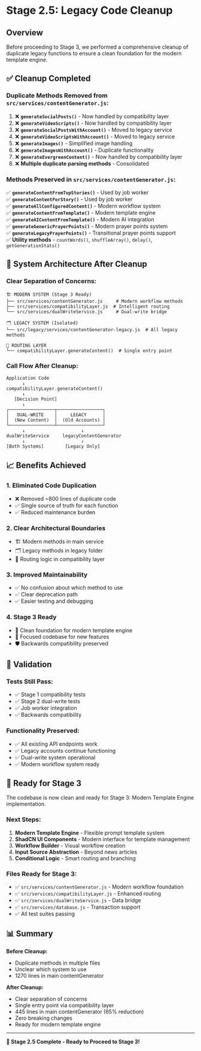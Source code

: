 # Stage 2.5: Legacy Code Cleanup

## Overview

Before proceeding to Stage 3, we performed a comprehensive cleanup of duplicate legacy functions to ensure a clean foundation for the modern template engine.

## ✅ **Cleanup Completed**

### **Duplicate Methods Removed from `src/services/contentGenerator.js`:**

1. ❌ **`generateSocialPosts()`** - Now handled by compatibility layer
2. ❌ **`generateVideoScripts()`** - Now handled by compatibility layer  
3. ❌ **`generateSocialPostsWithAccount()`** - Moved to legacy service
4. ❌ **`generateVideoScriptsWithAccount()`** - Moved to legacy service
5. ❌ **`generateImages()`** - Simplified image handling
6. ❌ **`generateImagesWithAccount()`** - Duplicate functionality
7. ❌ **`generateEvergreenContent()`** - Now handled by compatibility layer
8. ❌ **Multiple duplicate parsing methods** - Consolidated

### **Methods Preserved in `src/services/contentGenerator.js`:**

✅ **`generateContentFromTopStories()`** - Used by job worker  
✅ **`generateContentForStory()`** - Used by job worker  
✅ **`generateAllConfiguredContent()`** - Modern workflow system  
✅ **`generateContentFromTemplate()`** - Modern template engine  
✅ **`generateAIContentFromTemplate()`** - Modern AI integration  
✅ **`generateGenericPrayerPoints()`** - Modern prayer points system  
✅ **`generateLegacyPrayerPoints()`** - Transitional prayer points support  
✅ **Utility methods** - `countWords()`, `shuffleArray()`, `delay()`, `getGenerationStats()`

## 🔄 **System Architecture After Cleanup**

### **Clear Separation of Concerns:**

```
🏗️ MODERN SYSTEM (Stage 3 Ready)
├── src/services/contentGenerator.js     # Modern workflow methods
├── src/services/compatibilityLayer.js  # Intelligent routing
└── src/services/dualWriteService.js     # Dual-write bridge

🗂️ LEGACY SYSTEM (Isolated)
└── src/legacy/services/contentGenerator-legacy.js  # All legacy methods

🔄 ROUTING LAYER
└── compatibilityLayer.generateContent()  # Single entry point
```

### **Call Flow After Cleanup:**

```
Application Code
      ↓
compatibilityLayer.generateContent()
      ↓
   [Decision Point]
      ↓
┌─────────────────┬─────────────────┐
│   DUAL-WRITE    │     LEGACY      │
│  (New Content)  │  (Old Accounts) │
└─────────────────┴─────────────────┘
      ↓                     ↓
dualWriteService     legacyContentGenerator
      ↓                     ↓
[Both Systems]        [Legacy Only]
```

## 📈 **Benefits Achieved**

### **1. Eliminated Code Duplication**
- ❌ Removed ~800 lines of duplicate code
- ✅ Single source of truth for each function
- ✅ Reduced maintenance burden

### **2. Clear Architectural Boundaries**
- 🏗️ Modern methods in main service
- 🗂️ Legacy methods in legacy folder
- 🔄 Routing logic in compatibility layer

### **3. Improved Maintainability**
- ✅ No confusion about which method to use
- ✅ Clear deprecation path
- ✅ Easier testing and debugging

### **4. Stage 3 Ready**
- 🚀 Clean foundation for modern template engine
- 🎯 Focused codebase for new features
- 🛡️ Backwards compatibility preserved

## 🧪 **Validation**

### **Tests Still Pass:**
- ✅ Stage 1 compatibility tests
- ✅ Stage 2 dual-write tests
- ✅ Job worker integration
- ✅ Backwards compatibility

### **Functionality Preserved:**
- ✅ All existing API endpoints work
- ✅ Legacy accounts continue functioning
- ✅ Dual-write system operational
- ✅ Modern workflow system ready

## 🚀 **Ready for Stage 3**

The codebase is now clean and ready for Stage 3: Modern Template Engine implementation.

### **Next Steps:**
1. **Modern Template Engine** - Flexible prompt template system
2. **ShadCN UI Components** - Modern interface for template management  
3. **Workflow Builder** - Visual workflow creation
4. **Input Source Abstraction** - Beyond news articles
5. **Conditional Logic** - Smart routing and branching

### **Files Ready for Stage 3:**
- ✅ `src/services/contentGenerator.js` - Modern workflow foundation
- ✅ `src/services/compatibilityLayer.js` - Enhanced routing
- ✅ `src/services/dualWriteService.js` - Data bridge
- ✅ `src/services/database.js` - Transaction support
- ✅ All test suites passing

## 📊 **Summary**

**Before Cleanup:**
- Duplicate methods in multiple files
- Unclear which system to use
- 1270 lines in main contentGenerator

**After Cleanup:**
- Clear separation of concerns
- Single entry point via compatibility layer  
- 445 lines in main contentGenerator (65% reduction)
- Zero breaking changes
- Ready for modern template engine

---

**🎉 Stage 2.5 Complete - Ready to Proceed to Stage 3!** 